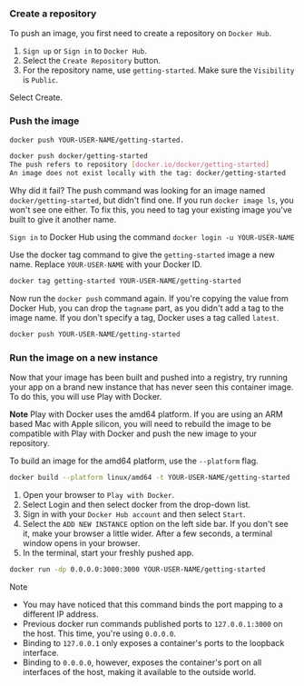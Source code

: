 ### Create a repository
To push an image, you first need to create a repository on `Docker Hub`.

1. `Sign up` or `Sign in` to `Docker Hub`.
2. Select the `Create Repository` button.
3. For the repository name, use `getting-started`. Make sure the `Visibility` is `Public`.

Select Create.


### Push the image
```bash
docker push YOUR-USER-NAME/getting-started.

docker push docker/getting-started
The push refers to repository [docker.io/docker/getting-started]
An image does not exist locally with the tag: docker/getting-started
```
Why did it fail? The push command was looking for an image named `docker/getting-started`, but didn't find one. If you run `docker image ls`, you won't see one either.
To fix this, you need to tag your existing image you've built to give it another name.


`Sign in` to Docker Hub using the command `docker login -u YOUR-USER-NAME`

Use the docker tag command to give the `getting-started` image a new name. Replace `YOUR-USER-NAME` with your Docker ID.
```bash
docker tag getting-started YOUR-USER-NAME/getting-started
```

Now run the `docker push` command again. If you're copying the value from Docker Hub, you can drop the `tagname` part, as you didn't add a tag to the image name. If you don't specify a tag, Docker uses a tag called `latest`.
```bash
docker push YOUR-USER-NAME/getting-started
```

### Run the image on a new instance
Now that your image has been built and pushed into a registry, try running your app on a brand new instance that has never seen this container image. To do this, you will use Play with Docker.

**Note** Play with Docker uses the amd64 platform. If you are using an ARM based Mac with Apple silicon, you will need to rebuild the image to be compatible with Play with Docker and push the new image to your repository.

To build an image for the amd64 platform, use the `--platform` flag.
```bash
docker build --platform linux/amd64 -t YOUR-USER-NAME/getting-started .
```

1. Open your browser to `Play with Docker`.
2. Select Login and then select docker from the drop-down list.
3. Sign in with your `Docker Hub account` and then select `Start`.
4. Select the `ADD NEW INSTANCE` option on the left side bar. If you don't see it, make your browser a little wider. After a few seconds, a terminal window opens in your browser.
5. In the terminal, start your freshly pushed app.

```bash
docker run -dp 0.0.0.0:3000:3000 YOUR-USER-NAME/getting-started
```


Note 
- You may have noticed that this command binds the port mapping to a different IP address. 
- Previous docker run commands published ports to `127.0.0.1:3000` on the host. This time, you're using `0.0.0.0`.
- Binding to `127.0.0.1` only exposes a container's ports to the loopback interface. 
- Binding to `0.0.0.0`, however, exposes the container's port on all interfaces of the host, making it available to the outside world.

